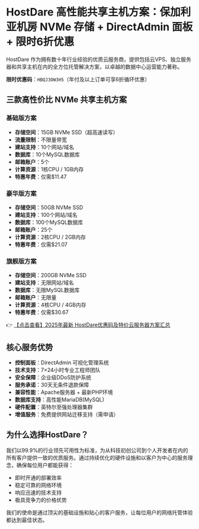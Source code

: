 # HostDare 高性能共享主机方案：保加利亚机房 NVMe 存储 + DirectAdmin 面板 + 限时6折优惠

HostDare 作为拥有数十年行业经验的优质云服务商，提供包括云VPS、独立服务器和共享主机在内的全方位托管解决方案，以卓越的数据中心运营能力著称。

**限时优惠码**：`HBQJ3OW3H5`（年付及以上订单可享6折循环优惠）

## 三款高性价比 NVMe 共享主机方案

### 基础版方案
- **存储空间**：15GB NVMe SSD（超高速读写）
- **流量限制**：不限量带宽
- **建站支持**：10个网站/域名
- **数据库**：10个MySQL数据库
- **邮箱账户**：5个
- **计算资源**：1核CPU / 1GB内存
- **特惠年费**：仅需$11.47

### 豪华版方案
- **存储空间**：50GB NVMe SSD
- **建站支持**：100个网站/域名
- **数据库**：100个MySQL数据库
- **邮箱账户**：25个
- **计算资源**：2核CPU / 2GB内存
- **特惠年费**：仅需$21.07

### 旗舰版方案
- **存储空间**：200GB NVMe SSD
- **建站支持**：无限网站/域名
- **数据库**：无限MySQL数据库
- **邮箱账户**：无限量
- **计算资源**：4核CPU / 4GB内存
- **特惠年费**：仅需$30.67

👉 [【点击查看】2025年最新 HostDare优惠码及特价云服务器方案汇总](https://bit.ly/hostdare)

## 核心服务优势
- **控制面板**：DirectAdmin 可视化管理系统
- **技术支持**：7×24小时专业工程师团队
- **安全保障**：企业级DDoS防护系统
- **服务承诺**：30天无条件退款保障
- **兼容性能**：Apache服务器 + 最新PHP环境
- **数据库支持**：高性能MariaDB(MySQL)
- **硬件配置**：英特尔至强处理器集群
- **增值服务**：免费提供网站迁移支持（需申请）

## 为什么选择HostDare？
我们以99.9%的行业领先可用性为标准，为从科技初创公司到个人开发者在内的所有客户提供一致的优质服务。通过持续优化的硬件设施和以客户为中心的服务理念，确保每位用户都能获得：
- 即时开通的部署效率
- 稳定可靠的网络环境
- 响应迅速的技术支持
- 极具竞争力的价格优势

我们的使命是通过顶尖的基础设施和贴心的客户服务，让每位用户的网络托管体验都达到最佳状态。